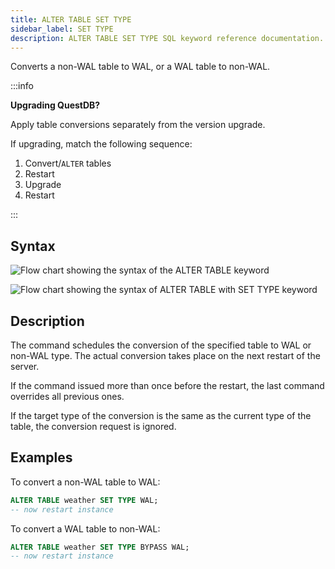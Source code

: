 ```yaml
---
title: ALTER TABLE SET TYPE
sidebar_label: SET TYPE
description: ALTER TABLE SET TYPE SQL keyword reference documentation.
---
```


Converts a non-WAL table to WAL, or a WAL table to non-WAL.

:::info

**Upgrading QuestDB?**

Apply table conversions separately from the version upgrade.

If upgrading, match the following sequence:

1. Convert/`ALTER` tables
2. Restart
3. Upgrade
4. Restart

:::

## Syntax

![Flow chart showing the syntax of the ALTER TABLE keyword](/img/docs/diagrams/alterTable.svg)

![Flow chart showing the syntax of ALTER TABLE with SET TYPE keyword](/img/docs/diagrams/setType.svg)

## Description

The command schedules the conversion of the specified table to WAL or non-WAL
type. The actual conversion takes place on the next restart of the server.

If the command issued more than once before the restart, the last command
overrides all previous ones.

If the target type of the conversion is the same as the current type of the
table, the conversion request is ignored.

## Examples

To convert a non-WAL table to WAL:

```sql
ALTER TABLE weather SET TYPE WAL;
-- now restart instance
```

To convert a WAL table to non-WAL:

```sql
ALTER TABLE weather SET TYPE BYPASS WAL;
-- now restart instance
```
